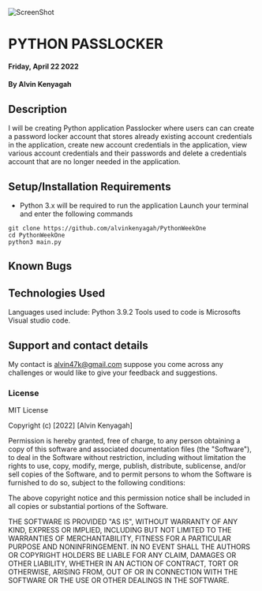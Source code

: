 ![ScreenShot](https://geekflare.com/wp-content/uploads/2021/08/password-generator-python.jpg)
# PYTHON PASSLOCKER
#### Friday, April 22  2022
#### By **Alvin Kenyagah**
## Description
 I will be creating Python application Passlocker where users can can create  a   password locker account  that  stores already existing account credentials in the application, create new account credentials in the application, view  various account credentials and their passwords and  delete a credentials account that are no longer needed in the application.
## Setup/Installation Requirements
* Python 3.x will be required to run the application
Launch your terminal and enter the following commands
```
git clone https://github.com/alvinkenyagah/PythonWeekOne
cd PythonWeekOne
python3 main.py
```
## Known Bugs

## Technologies Used
Languages used include: Python 3.9.2 Tools used to code is Microsofts Visual studio code.
## Support and contact details
My contact is alvin47k@gmail.com suppose you come across any challenges or would like to give your feedback and suggestions. 
### License
MIT License

Copyright (c) [2022] [Alvin Kenyagah]

Permission is hereby granted, free of charge, to any person obtaining a copy
of this software and associated documentation files (the "Software"), to deal
in the Software without restriction, including without limitation the rights
to use, copy, modify, merge, publish, distribute, sublicense, and/or sell
copies of the Software, and to permit persons to whom the Software is
furnished to do so, subject to the following conditions:

The above copyright notice and this permission notice shall be included in all
copies or substantial portions of the Software.

THE SOFTWARE IS PROVIDED "AS IS", WITHOUT WARRANTY OF ANY KIND, EXPRESS OR
IMPLIED, INCLUDING BUT NOT LIMITED TO THE WARRANTIES OF MERCHANTABILITY,
FITNESS FOR A PARTICULAR PURPOSE AND NONINFRINGEMENT. IN NO EVENT SHALL THE
AUTHORS OR COPYRIGHT HOLDERS BE LIABLE FOR ANY CLAIM, DAMAGES OR OTHER
LIABILITY, WHETHER IN AN ACTION OF CONTRACT, TORT OR OTHERWISE, ARISING FROM,
OUT OF OR IN CONNECTION WITH THE SOFTWARE OR THE USE OR OTHER DEALINGS IN THE
SOFTWARE.
